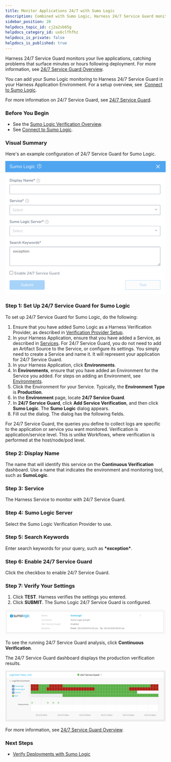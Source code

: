 ```yaml
---
title: Monitor Applications 24/7 with Sumo Logic
description: Combined with Sumo Logic, Harness 24/7 Service Guard monitors your live applications, catching problems that surface minutes or hours following deployment.
sidebar_position: 20
helpdocs_topic_id: cj2a2sb65g
helpdocs_category_id: ux6clfhfhz
helpdocs_is_private: false
helpdocs_is_published: true
---
```


Harness 24/7 Service Guard monitors your live applications, catching problems that surface minutes or hours following deployment. For more information, see [24/7 Service Guard Overview](../continuous-verification-overview/concepts-cv/24-7-service-guard-overview.md).

You can add your Sumo Logic monitoring to Harness 24/7 Service Guard in your Harness Application Environment. For a setup overview, see  [Connect to Sumo Logic](1-sumo-logic-connection-setup.md).

For more information on 24/7 Service Guard, see [24/7 Service Guard](https://docs.harness.io/article/l5ky4p140j-24-x-7-service-guard).

### Before You Begin

* See the [Sumo Logic Verification Overview](../continuous-verification-overview/concepts-cv/sumo-logic-verification-overview.md).
* See [Connect to Sumo Logic](1-sumo-logic-connection-setup.md).

### Visual Summary

Here's an example configuration of 24/7 Service Guard for Sumo Logic.

![](./static/2-24-7-service-guard-for-sumo-logic-18.png)

### Step 1: Set Up 24/7 Service Guard for Sumo Logic

To set up 24/7 Service Guard for Sumo Logic, do the following:

1. Ensure that you have added Sumo Logic as a Harness Verification Provider, as described in [Verification Provider Setup](#verification_provider_setup).
2. In your Harness Application, ensure that you have added a Service, as described in [Services](https://docs.harness.io/article/eb3kfl8uls-service-configuration). For 24/7 Service Guard, you do not need to add an Artifact Source to the Service, or configure its settings. You simply need to create a Service and name it. It will represent your application for 24/7 Service Guard.
3. In your Harness Application, click **Environments**.
4. In **Environments**, ensure that you have added an Environment for the Service you added. For steps on adding an Environment, see [Environments](https://docs.harness.io/article/n39w05njjv-environment-configuration).
5. Click the Environment for your Service. Typically, the **Environment Type** is **Production**.
6. In the **Environment** page, locate **24/7 Service Guard**.
7. In **24/7 Service Guard**, click **Add Service Verification**, and then click **Sumo Logic**. The **Sumo Logic** dialog appears.
8. Fill out the dialog. The dialog has the following fields.

For 24/7 Service Guard, the queries you define to collect logs are specific to the application or service you want monitored. Verification is application/service level. This is unlike Workflows, where verification is performed at the host/node/pod level.

### Step 2: Display Name

The name that will identify this service on the **Continuous Verification** dashboard. Use a name that indicates the environment and monitoring tool, such as **SumoLogic**.

### Step 3: Service

The Harness Service to monitor with 24/7 Service Guard.

### Step 4: Sumo Logic Server

Select the Sumo Logic Verification Provider to use.

### Step 5: Search Keywords

Enter search keywords for your query, such as **\*exception\***.

### Step 6: Enable 24/7 Service Guard

Click the checkbox to enable 24/7 Service Guard.

### Step 7: Verify Your Settings

1. Click **TEST**. Harness verifies the settings you entered.
2. Click **SUBMIT**. The Sumo Logic 24/7 Service Guard is configured.

![](./static/2-24-7-service-guard-for-sumo-logic-19.png)

To see the running 24/7 Service Guard analysis, click **Continuous Verification**.

The 24/7 Service Guard dashboard displays the production verification results.

![](./static/2-24-7-service-guard-for-sumo-logic-20.png)

 For more information, see [24/7 Service Guard Overview](../continuous-verification-overview/concepts-cv/24-7-service-guard-overview.md).

### Next Steps

* [Verify Deployments with Sumo Logic](3-verify-deployments-with-sumo-logic.md)

